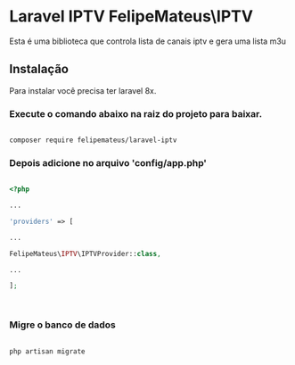 
# Laravel IPTV FelipeMateus\IPTV

  

Esta é uma biblioteca que controla lista de canais iptv e gera uma lista m3u

## Instalação


Para instalar você precisa ter laravel 8x.

### Execute o comando abaixo na raiz do projeto para baixar.



```bash

composer require felipemateus/laravel-iptv

```
  

### Depois adicione no arquivo 'config/app.php'

  

```php

<?php

...

'providers' => [

...

FelipeMateus\IPTV\IPTVProvider::class,

...

];

  

```
  

### Migre o banco de dados


```bash

php artisan migrate

```
